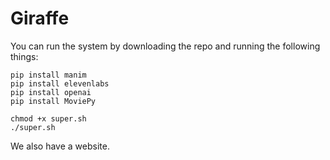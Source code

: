 # Giraffe

You can run the system by downloading the repo and running the following things:
```
pip install manim
pip install elevenlabs
pip install openai
pip install MoviePy
```
```
chmod +x super.sh
./super.sh
```

We also have a website. 
